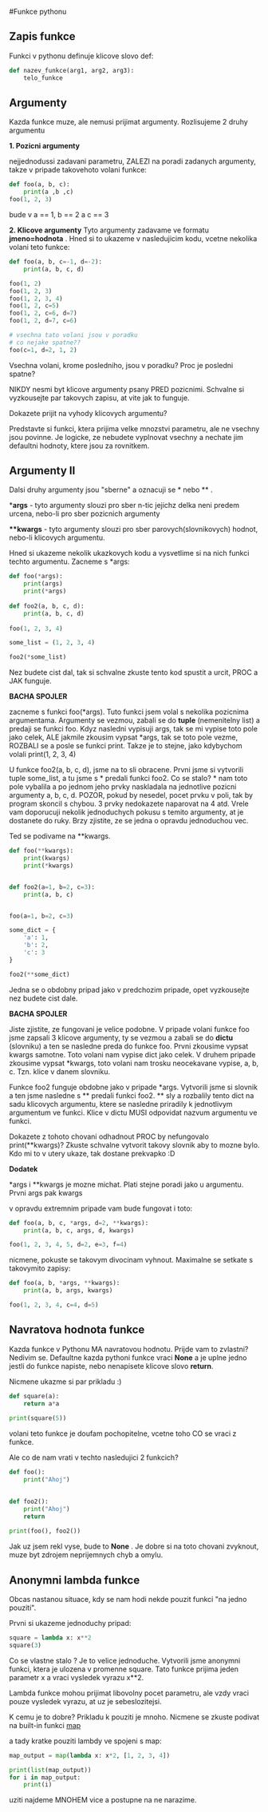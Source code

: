#Funkce pythonu

## Zapis funkce
Funkci v pythonu definuje klicove slovo def:
```python
def nazev_funkce(arg1, arg2, arg3):
    telo_funkce
```

## Argumenty
Kazda funkce muze, ale nemusi prijimat argumenty. Rozlisujeme 2 druhy argumentu

**1. Pozicni argumenty**

nejjednodussi zadavani parametru, ZALEZI na poradi zadanych argumenty,
takze v pripade takovehoto volani funkce:
```python
def foo(a, b, c):
    print(a ,b ,c)
foo(1, 2, 3)
```
bude v a == 1, b == 2 a c == 3

**2. Klicove argumenty**
Tyto argumenty zadavame ve formatu **jmeno=hodnota** . Hned si to ukazeme v nasledujicim kodu,
vcetne nekolika volani teto funkce:
```python
def foo(a, b, c=-1, d=-2):
    print(a, b, c, d)

foo(1, 2)
foo(1, 2, 3)
foo(1, 2, 3, 4)
foo(1, 2, c=5)
foo(1, 2, c=6, d=7)
foo(1, 2, d=7, c=6)

# vsechna tato volani jsou v poradku
# co nejake spatne??
foo(c=1, d=2, 1, 2)
```
Vsechna volani, krome posledniho, jsou v poradku? Proc je posledni spatne?

NIKDY nesmi byt klicove argumenty psany PRED pozicnimi. Schvalne si vyzkousejte
par takovych zapisu, at vite jak to funguje.

Dokazete prijit na vyhody klicovych argumentu?

Predstavte si funkci, ktera prijima velke mnozstvi parametru, ale ne vsechny jsou povinne.
Je logicke, ze nebudete vyplnovat vsechny a nechate jim defaultni hodnoty, ktere jsou za rovnitkem.

## Argumenty II

Dalsi druhy argumenty jsou "sberne" a oznacuji se * nebo ** .

***args** - tyto argumenty slouzi pro sber n-tic jejichz delka neni predem urcena, nebo-li
pro sber pozicnich argumenty

**\*\*kwargs** - tyto argumenty slouzi pro sber parovych(slovnikovych) hodnot,
nebo-li klicovych argumentu.

Hned si ukazeme nekolik ukazkovych kodu a vysvetlime si na nich funkci techto argumentu.
Zacneme s *args:

```python
def foo(*args):
    print(args)
    print(*args)
    
def foo2(a, b, c, d):
    print(a, b, c, d)
    
foo(1, 2, 3, 4)

some_list = (1, 2, 3, 4)

foo2(*some_list)
```

Nez budete cist dal, tak si schvalne zkuste tento kod spustit a urcit, PROC a JAK funguje.

**BACHA SPOJLER**

zacneme s funkci foo(*args). Tuto funkci jsem volal s nekolika pozicnima argumentama. Argumenty
se vezmou, zabali se do **tuple** (nemenitelny list) a predaji se funkci foo.
Kdyz nasledni vypisuji args, tak se mi vypise toto pole jako celek, ALE jakmile zkousim vypsat
*args, tak se toto pole vezme, ROZBALI se a posle se funkci print. Takze je to stejne, jako
kdybychom volali print(1, 2, 3, 4)

U funkce foo2(a, b, c, d), jsme na to sli obracene. Prvni jsme si vytvorili tuple some_list,
a tu jsme s * predali funkci foo2. Co se stalo? * nam toto pole vybalila a po jednom jeho prvky
naskladala na jednotlive pozicni argumenty a, b, c, d. POZOR, pokud by nesedel, pocet prvku
v poli, tak by program skoncil s chybou. 3 prvky nedokazete naparovat na 4 atd.
Vrele vam doporucuji nekolik jednoduchych pokusu s temito argumenty, at je dostanete do ruky.
Brzy zjistite, ze se jedna o opravdu jednoduchou vec.

Ted se podivame na **kwargs.
```python
def foo(**kwargs):
    print(kwargs)
    print(*kwargs)


def foo2(a=1, b=2, c=3):
    print(a, b, c)


foo(a=1, b=2, c=3)

some_dict = {
    'a': 1,
    'b': 2,
    'c': 3
}

foo2(**some_dict)
```
Jedna se o obdobny pripad jako v predchozim pripade, opet vyzkousejte nez budete cist dale.

**BACHA SPOJLER**

Jiste zjistite, ze fungovani je velice podobne. V pripade volani funkce foo jsme zapsali 
3 klicove argumenty, ty se vezmou a zabali se do **dictu** (slovniku) a ten se nasledne preda
do funkce foo. 
Prvni zkousime vypsat kwargs samotne. Toto volani nam vypise dict jako celek. 
V druhem pripade zkousime vypsat *kwargs, toto volani nam trosku neocekavane vypise, a, b, c. 
Tzn. klice v danem slovniku. 

Funkce foo2 funguje obdobne jako v pripade *args. Vytvorili jsme si slovnik a ten jsme nasledne s **
predali funkci foo2. ** sly a rozbalily tento dict na sadu klicovych argumentu, ktere se nasledne
priradily k jednotlivym argumentum ve funkci. Klice v dictu MUSI odpovidat nazvum argumentu
ve funkci.

Dokazete z tohoto chovani odhadnout PROC by nefungovalo print(**kwargs)?
Zkuste schvalne vytvorit takovy slovnik aby to mozne bylo. Kdo mi to v utery ukaze, tak dostane
prekvapko :D


**Dodatek**

\*args i **kwargs je mozne michat. Plati stejne poradi jako u argumentu.
Prvni args pak kwargs

v opravdu extremnim pripade vam bude fungovat i toto:

```python
def foo(a, b, c, *args, d=2, **kwargs):
    print(a, b, c, args, d, kwargs)

foo(1, 2, 3, 4, 5, d=2, e=3, f=4)

```
nicmene, pokuste se takovym divocinam vyhnout. Maximalne se setkate s takovymito zapisy:

```python
def foo(a, b, *args, **kwargs):
    print(a, b, args, kwargs)

foo(1, 2, 3, 4, c=4, d=5)
```

## Navratova hodnota funkce
Kazda funkce v Pythonu MA navratovou hodnotu. Prijde vam to zvlastni? Nedivim se. 
Defaultne kazda pythoni funkce vraci **None** a je uplne jedno jestli do funkce napiste,
nebo nenapisete klicove slovo **return**.

Nicmene ukazme si par prikladu :)

```python
def square(a):
    return a*a
    
print(square(5))
```

volani teto funkce je doufam pochopitelne, vcetne toho CO se vraci z funkce.

Ale co de nam vrati v techto nasledujici 2 funkcich?

```python
def foo():
    print("Ahoj")
    

def foo2():
    print("Ahoj")
    return 
    
print(foo(), foo2())

```

Jak uz jsem rekl vyse, bude to **None** . Je dobre si na toto chovani zvyknout, muze byt zdrojem
neprijemnych chyb a omylu.

## Anonymni lambda funkce

Obcas nastanou situace, kdy se nam hodi nekde pouzit funkci "na jedno pouziti".

Prvni si ukazeme jednoduchy pripad:

```python
square = lambda x: x**2
square(3)
```

Co se vlastne stalo ? Je to velice jednoduche. Vytvorili jsme anonymni funkci, ktera je ulozena 
v promenne square. Tato funkce prijima jeden parametr x a vraci vysledek vyrazu x**2.

Lambda funkce mohou prijimat libovolny pocet parametru, ale vzdy vraci pouze vysledek vyrazu,
at uz je sebeslozitejsi.

K cemu je to dobre? Prikladu k pouziti je mnoho. Nicmene se zkuste podivat na built-in funkci 
[map](https://docs.python.org/3/library/functions.html#map)

a tady kratke pouziti lambdy ve spojeni s map:

```python
map_output = map(lambda x: x*2, [1, 2, 3, 4])

print(list(map_output))
for i in map_output:
    print(i)

```

uziti najdeme MNOHEM vice a postupne na ne narazime.